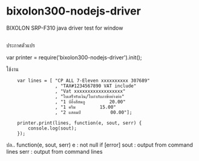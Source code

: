 # bixolon300-nodejs-driver
BIXOLON SRP-F310 java driver test for window

##

ประกาศตัวแปร


var printer = require('bixolon300-nodejs-driver').init();

ใช้งาน

		var lines = [ "CP ALL 7-Eleven xxxxxxxxxx 307689" 
		              , "TAX#1234567890 VAT include"
		              , "Vat xxxxxxxxxxxxxxxxxx"
		              , "ใบเสร็จรับเงิน/ใบกำกับภาษีอย่างย่อ"
		              , "1 บีอิ้งสีสมภู			20.00"
		              , "1 ครีม			15.00"
		              , "2 แสตมป์			00.00"];
		
		printer.print(lines, function(e, sout, serr) {
			console.log(sout);
		});

ปล..
function(e, sout, serr)
e : not null if [error]
sout : output from command lines
serr : output from command lines
